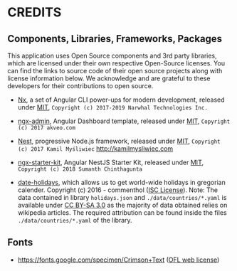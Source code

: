 # CREDITS

## Components, Libraries, Frameworks, Packages

This application uses Open Source components and 3rd party libraries, which are licensed under their own respective Open-Source licenses.
You can find the links to source code of their open source projects along with license information below.
We acknowledge and are grateful to these developers for their contributions to open source.

-   [Nx](https://nx.dev), a set of Angular CLI power-ups for modern development, released under [MIT](https://github.com/nrwl/nx/blob/master/LICENSE), `Copyright (c) 2017-2019 Narwhal Technologies Inc.`

-   [ngx-admin](https://github.com/akveo/ngx-admin), Angular Dashboard template, released under [MIT](https://github.com/akveo/ngx-admin/blob/master/LICENSE), `Copyright (c) 2017 akveo.com`

-   [Nest](https://github.com/nestjs/nest), progressive Node.js framework, released under [MIT](https://github.com/nestjs/nest/blob/master/LICENSE), `Copyright (c) 2017 Kamil Myśliwiec` <http://kamilmysliwiec.com>

-   [ngx-starter-kit](https://github.com/xmlking/ngx-starter-kit), Angular NestJS Starter Kit, released under [MIT](https://github.com/xmlking/ngx-starter-kit/blob/develop/LICENSE), `Copyright (c) 2018 Sumanth Chinthagunta`

-   [date-holidays](https://github.com/commenthol/date-holidays), which allows us to get world-wide holidays in gregorian calender. Copyright (c) 2016 - commenthol ([ISC License](http://opensource.org/licenses/ISC)). Note: The data contained in library `holidays.json` and `./data/countries/*.yaml` is available under [CC BY-SA 3.0](http://creativecommons.org/licenses/by-sa/3.0/) as the majority of data obtained relies on wikipedia articles. The required attribution can be found inside the files `./data/countries/*.yaml` of the library.

## Fonts

-   https://fonts.google.com/specimen/Crimson+Text ([OFL web license](https://scripts.sil.org/cms/scripts/page.php?site_id=nrsi&id=OFL_web))
